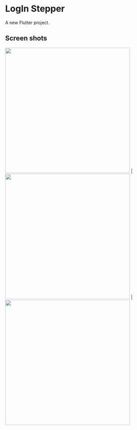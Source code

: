 # LogIn Stepper

A new Flutter project.

## Screen shots

<img src = "https://user-images.githubusercontent.com/121785209/234641339-583d2b7f-8588-465c-8722-a52d70e75b2c.png" height=400px/> |
<img src = "https://user-images.githubusercontent.com/121785209/234641358-fbd4c891-e53a-4dc4-86d3-f0ad5031b64c.png" height=400px/> |
<img src = "https://user-images.githubusercontent.com/121785209/234641369-cdbba671-3282-473e-9a0b-13e1ff6ba9ff.png" height=400px/>
